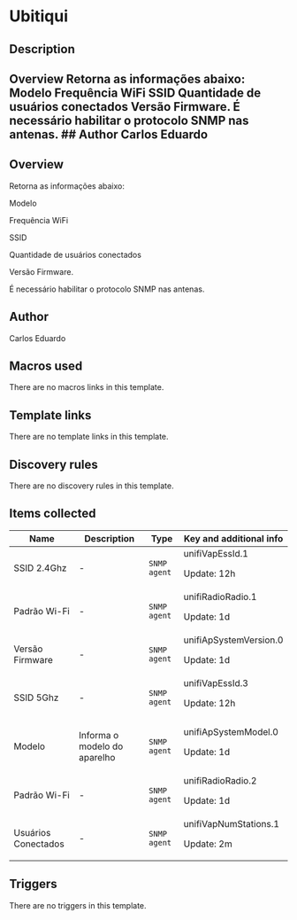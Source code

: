 # Ubitiqui

## Description

## Overview Retorna as informações abaixo: Modelo Frequência WiFi SSID Quantidade de usuários conectados Versão Firmware. É necessário habilitar o protocolo SNMP nas antenas. ## Author Carlos Eduardo 

## Overview

Retorna as informações abaixo:


Modelo


Frequência WiFi


SSID


Quantidade de usuários conectados


Versão Firmware.


 


É necessário habilitar o protocolo SNMP nas antenas.



## Author

Carlos Eduardo

## Macros used

There are no macros links in this template.

## Template links

There are no template links in this template.

## Discovery rules

There are no discovery rules in this template.

## Items collected

|Name|Description|Type|Key and additional info|
|----|-----------|----|----|
|SSID 2.4Ghz|<p>-</p>|`SNMP agent`|unifiVapEssId.1<p>Update: 12h</p>|
|Padrão Wi-Fi|<p>-</p>|`SNMP agent`|unifiRadioRadio.1<p>Update: 1d</p>|
|Versão Firmware|<p>-</p>|`SNMP agent`|unifiApSystemVersion.0<p>Update: 1d</p>|
|SSID 5Ghz|<p>-</p>|`SNMP agent`|unifiVapEssId.3<p>Update: 12h</p>|
|Modelo|<p>Informa o modelo do aparelho</p>|`SNMP agent`|unifiApSystemModel.0<p>Update: 1d</p>|
|Padrão Wi-Fi|<p>-</p>|`SNMP agent`|unifiRadioRadio.2<p>Update: 1d</p>|
|Usuários Conectados|<p>-</p>|`SNMP agent`|unifiVapNumStations.1<p>Update: 2m</p>|
## Triggers

There are no triggers in this template.

